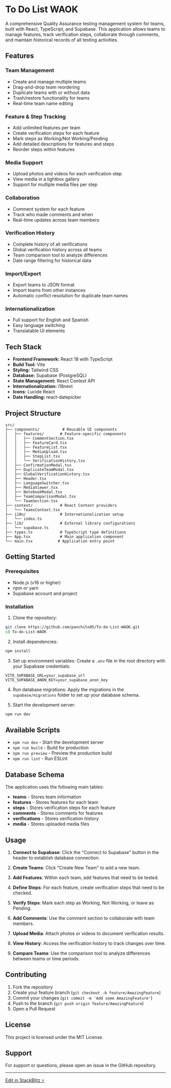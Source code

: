 # To Do List WAOK

A comprehensive Quality Assurance testing management system for teams, built with React, TypeScript, and Supabase. This application allows teams to manage features, track verification steps, collaborate through comments, and maintain historical records of all testing activities.

## Features

### Team Management
- Create and manage multiple teams
- Drag-and-drop team reordering
- Duplicate teams with or without data
- Trash/restore functionality for teams
- Real-time team name editing

### Feature & Step Tracking
- Add unlimited features per team
- Create verification steps for each feature
- Mark steps as Working/Not Working/Pending
- Add detailed descriptions for features and steps
- Reorder steps within features

### Media Support
- Upload photos and videos for each verification step
- View media in a lightbox gallery
- Support for multiple media files per step

### Collaboration
- Comment system for each feature
- Track who made comments and when
- Real-time updates across team members

### Verification History
- Complete history of all verifications
- Global verification history across all teams
- Team comparison tool to analyze differences
- Date range filtering for historical data

### Import/Export
- Export teams to JSON format
- Import teams from other instances
- Automatic conflict resolution for duplicate team names

### Internationalization
- Full support for English and Spanish
- Easy language switching
- Translatable UI elements

## Tech Stack

- **Frontend Framework:** React 18 with TypeScript
- **Build Tool:** Vite
- **Styling:** Tailwind CSS
- **Database:** Supabase (PostgreSQL)
- **State Management:** React Context API
- **Internationalization:** i18next
- **Icons:** Lucide React
- **Date Handling:** react-datepicker

## Project Structure

```
src/
├── components/          # Reusable UI components
│   ├── features/       # Feature-specific components
│   │   ├── CommentSection.tsx
│   │   ├── FeatureCard.tsx
│   │   ├── FeatureList.tsx
│   │   ├── MediaUpload.tsx
│   │   ├── StepList.tsx
│   │   └── VerificationHistory.tsx
│   ├── ConfirmationModal.tsx
│   ├── DuplicateTeamModal.tsx
│   ├── GlobalVerificationHistory.tsx
│   ├── Header.tsx
│   ├── LanguageSwitcher.tsx
│   ├── MediaViewer.tsx
│   ├── NotebookModal.tsx
│   ├── TeamComparisonModal.tsx
│   └── TeamSection.tsx
├── context/            # React Context providers
│   └── TeamsContext.tsx
├── i18n/               # Internationalization setup
│   └── index.ts
├── lib/                # External library configurations
│   └── supabase.ts
├── types.ts            # TypeScript type definitions
├── App.tsx             # Main application component
└── main.tsx           # Application entry point
```

## Getting Started

### Prerequisites

- Node.js (v16 or higher)
- npm or yarn
- Supabase account and project

### Installation

1. Clone the repository:
```bash
git clone https://github.com/panchito05/To-do-List-WAOK.git
cd To-do-List-WAOK
```

2. Install dependencies:
```bash
npm install
```

3. Set up environment variables:
Create a `.env` file in the root directory with your Supabase credentials:
```env
VITE_SUPABASE_URL=your_supabase_url
VITE_SUPABASE_ANON_KEY=your_supabase_anon_key
```

4. Run database migrations:
Apply the migrations in the `supabase/migrations` folder to set up your database schema.

5. Start the development server:
```bash
npm run dev
```

## Available Scripts

- `npm run dev` - Start the development server
- `npm run build` - Build for production
- `npm run preview` - Preview the production build
- `npm run lint` - Run ESLint

## Database Schema

The application uses the following main tables:

- **teams** - Stores team information
- **features** - Stores features for each team
- **steps** - Stores verification steps for each feature
- **comments** - Stores comments for features
- **verifications** - Stores verification history
- **media** - Stores uploaded media files

## Usage

1. **Connect to Supabase**: Click the "Connect to Supabase" button in the header to establish database connection.

2. **Create Teams**: Click "Create New Team" to add a new team.

3. **Add Features**: Within each team, add features that need to be tested.

4. **Define Steps**: For each feature, create verification steps that need to be checked.

5. **Verify Steps**: Mark each step as Working, Not Working, or leave as Pending.

6. **Add Comments**: Use the comment section to collaborate with team members.

7. **Upload Media**: Attach photos or videos to document verification results.

8. **View History**: Access the verification history to track changes over time.

9. **Compare Teams**: Use the comparison tool to analyze differences between teams or time periods.

## Contributing

1. Fork the repository
2. Create your feature branch (`git checkout -b feature/AmazingFeature`)
3. Commit your changes (`git commit -m 'Add some AmazingFeature'`)
4. Push to the branch (`git push origin feature/AmazingFeature`)
5. Open a Pull Request

## License

This project is licensed under the MIT License.

## Support

For support or questions, please open an issue in the GitHub repository.

---

[Edit in StackBlitz ⚡️](https://stackblitz.com/~/github.com/panchito05/To-do-List-WAOK)